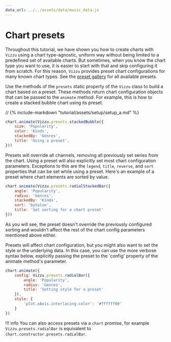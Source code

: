 ```yaml
---
data_url: ../../assets/data/music_data.js
---
```


# Chart presets

Throughout this tutorial, we have shown you how to create charts with `Vizzu`
using a chart type-agnostic, uniform way without being limited to a predefined
set of available charts. But sometimes, when you know the chart type you want to
use, it is easier to start with that and skip configuring it from scratch. For
this reason, `Vizzu` provides preset chart configurations for many known chart
types. See the [preset gallery](../examples/presets/index.md) for all available
presets.

Use the methods of the `presets` static property of the `Vizzu` class to build a
chart based on a preset. These methods return chart configuration objects that
can be passed to the `animate` method. For example, this is how to create a
stacked bubble chart using its preset.

<div id="tutorial_01"></div>

// {% include-markdown "tutorial/assets/setup/setup_a.md" %}

```javascript
chart.animate(Vizzu.presets.stackedBubble({
    size: 'Popularity',
    color: 'Kinds',
    stackedBy: 'Genres',
    title: 'Using a preset',
}))
```

Presets will override all channels, removing all previously set series from the
chart. Using a preset will also explicitly set most chart configuration
parameters. Exceptions to this are the `legend`, `title`, `reverse`, and `sort`
properties that can be set while using a preset. Here's an example of a preset
where chart elements are sorted by value.

<div id="tutorial_02"></div>

```javascript
chart.animate(Vizzu.presets.radialStackedBar({
    angle: 'Popularity',
    radius: 'Genres',
    stackedBy: 'Kinds',
    sort: 'byValue',
    title: 'Set sorting for a chart preset'
}))
```

As you will see, the preset doesn't override the previously configured sorting
and wouldn't affect the rest of the chart config parameters mentioned above
either.

Presets will affect chart configuration, but you might also want to set the
style or the underlying data. In this case, you can use the more verbose syntax
below, explicitly passing the preset to the 'config' property of the animate
method's parameter.

<div id="tutorial_03"></div>

```javascript
chart.animate({
    config: Vizzu.presets.radialBar({
        angle: 'Popularity',
        radius: 'Genres',
        title: 'Setting style for a preset'
    }),
    style: {
        'plot.xAxis.interlacing.color': '#ffffff00'
    }
})
```

!!! info
    You can also access presets via a `chart` promise, for example
    `Vizzu.presets.radialBar` is equivalent to
    `chart.constructor.presets.radialBar`.

<script src="../chart_presets.js"></script>
